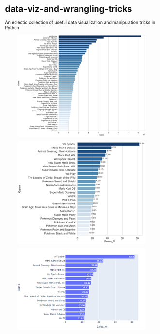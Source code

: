 # data-viz-and-wrangling-tricks
An eclectic collection of useful data visualization and manipulation tricks in Python

<figure>
<img src="img/matplotlib_bars1.png" align="center"/>
</figure>

<figure>
<img src="img/matplotlib_bars2.png" align="center"/>
</figure>

<figure>
<img src="img/plotly_bars1.png" align="center"/>
</figure>